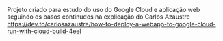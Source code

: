 Projeto criado para estudo do uso do Google Cloud e aplicação web
seguindo os pasos continudos na explicação do Carlos Azaustre
https://dev.to/carlosazaustre/how-to-deploy-a-webapp-to-google-cloud-run-with-cloud-build-4eel